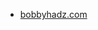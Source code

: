 * [bobbyhadz.com](https://bobbyhadz.com/blog/javascript-remove-non-alphanumeric-characters-from-string#:~:text=Use%20the%20String.)
